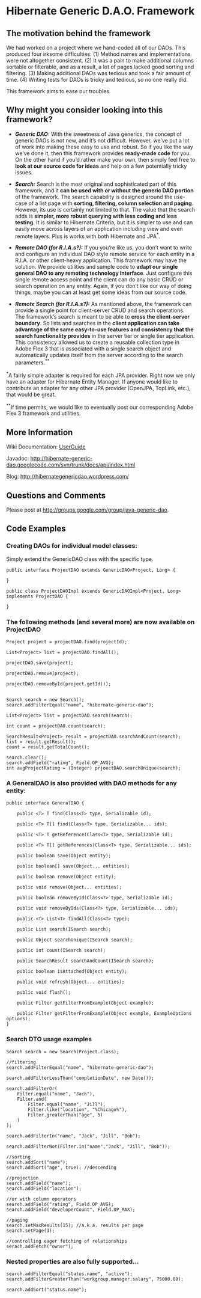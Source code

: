 # Hibernate Generic D.A.O. Framework #

## The motivation behind the framework ##
We had worked on a project where we hand-coded all of our DAOs. This produced four irksome difficulties: (1) Method names and implementations were not altogether consistent. (2) It was a pain to make additional columns sortable or filterable, and as a result, a lot of pages lacked good sorting and filtering. (3) Making additional DAOs was tedious and took a fair amount of time. (4) Writing tests for DAOs is tricky and tedious, so no one really did.

This framework aims to ease our troubles.

## Why might you consider looking into this framework? ##
  * **_Generic DAO:_**  With the sweetness of Java generics, the concept of generic DAOs is not new, and it’s not difficult. However, we’ve put a lot of work into making these easy to use and robust. So if you like the way we’ve done it, then this framework provides **ready-made code** for you. On the other hand if you’d rather make your own, then simply feel free to **look at our source code for ideas** and help on a few potentially tricky issues.

  * **_Search:_**  Search is the most original and sophisticated part of this framework, and it **can be used with or without the generic DAO portion** of the framework. The search capability is designed around the use-case of a list page with **sorting, filtering, column selection and paging**. However, its use is certainly not limited to that. The value that the search adds is **simpler, more robust querying with less coding and less testing**. It is similar to Hibernate Criteria, but it is simpler to use and can easily move across layers of an application including view and even remote layers. Plus is works with both Hibernate and JPA<sup>*</sup>.

  * **_Remote DAO (for R.I.A.s?):_**  If you you’re like us, you don’t want to write and configure an individual DAO style remote service for each entity in a R.I.A. or other client-heavy application. This framework may have the solution. We provide utilities and sample code to **adapt our single general DAO to any remoting technology interface**. Just configure this single remote access point and the client can do any basic CRUD or search operation on any entity. Again, if you don’t like our way of doing things, maybe you can at least get some ideas from our source code.

  * **_Remote Search (for R.I.A.s?):_**  As mentioned above, the framework can provide a single point for client-server CRUD and search operations. The framework’s search is meant to be able to **cross the client-server boundary**. So lists and searches in the **client application can take advantage of the same easy-to-use features and consistency that the search functionality provides** in the server tier or single tier application. This consistency allowed us to create a reusable collection type in Adobe Flex 3 that is associated with a single search object and automatically updates itself from the server according to the search parameters.<sup>**</sup>

<sup>*</sup>A fairly simple adapter is required for each JPA provider. Right now we only have an adapter for Hibernate Entity Manager. If anyone would like to contribute an adapter for any other JPA provider (OpenJPA, TopLink, etc.), that would be great.

<sup>**</sup>If time permits, we would like to eventually post our corresponding Adobe Flex 3 framework and utilities.


## More Information ##

Wiki Documentation: [UserGuide](UserGuide.md)

Javadoc: http://hibernate-generic-dao.googlecode.com/svn/trunk/docs/api/index.html

Blog: http://hibernategenericdao.wordpress.com/

## Questions and Comments ##

Please post at http://groups.google.com/group/java-generic-dao.

## Code Examples ##

### Creating DAOs for individual model classes: ###
Simply extend the GenericDAO class with the specific type.
```
public interface ProjectDAO extends GenericDAO<Project, Long> {

}

public class ProjectDAOImpl extends GenericDAOImpl<Project, Long> implements ProjectDAO {

}
```

### The following methods (and several more) are now available on ProjectDAO ###
```
Project project = projectDAO.find(projectId);

List<Project> list = projectDAO.findAll();

projectDAO.save(project);

projectDAO.remove(project);

projectDAO.removeById(project.getId());


Search search = new Search();
search.addFilterEqual("name", "hibernate-generic-dao");

List<Project> list = projectDAO.search(search);

int count = projectDAO.count(search);

SearchResult<Project> result = projectDAO.searchAndCount(search);
list = result.getResult();
count = result.getTotalCount();

search.clear();
search.addField("rating", Field.OP_AVG);
int avgProjectRating = (Integer) prjoectDAO.searchUnique(search);
```

### A GeneralDAO is also provided with DAO methods for any entity: ###
```
public interface GeneralDAO {

	public <T> T find(Class<T> type, Serializable id);

	public <T> T[] find(Class<T> type, Serializable... ids);

	public <T> T getReference(Class<T> type, Serializable id);

	public <T> T[] getReferences(Class<T> type, Serializable... ids);

	public boolean save(Object entity);

	public boolean[] save(Object... entities);

	public boolean remove(Object entity);

	public void remove(Object... entities);

	public boolean removeById(Class<?> type, Serializable id);

	public void removeByIds(Class<?> type, Serializable... ids);

	public <T> List<T> findAll(Class<T> type);

	public List search(ISearch search);

	public Object searchUnique(ISearch search);

	public int count(ISearch search);

	public SearchResult searchAndCount(ISearch search);

	public boolean isAttached(Object entity);

	public void refresh(Object... entities);

	public void flush();

	public Filter getFilterFromExample(Object example);

	public Filter getFilterFromExample(Object example, ExampleOptions options);
}
```

### Search DTO usage examples ###
```
Search search = new Search(Project.class);

//filtering
search.addFilterEqual("name", "hibernate-generic-dao");

search.addFilterLessThan("completionDate", new Date());

search.addFilterOr(
    Filter.equal("name", "Jack"),
    Filter.and(
        Filter.equal("name", "Jill"),
        Filter.like("location", "%Chicago%"),
        Filter.greaterThan("age", 5)
    )
);

search.addFilterIn("name", "Jack", "Jill", "Bob");

search.addFilterNot(Filter.in("name","Jack", "Jill", "Bob"));

//sorting
search.addSort("name");
search.addSort("age", true); //descending

//projection
search.addField("name");
search.addField("location");

//or with column operators
search.addField("rating", Field.OP_AVG);
search.addField("developerCount", Field.OP_MAX);

//paging
search.setMaxResults(15); //a.k.a. results per page
search.setPage(3);

//controlling eager fetching of relationships
serach.addFetch("owner");
```

### Nested properties are also fully supported... ###
```
search.addFilterEqual("status.name", "active");
search.addFilterGreaterThan("workgroup.manager.salary", 75000.00);

search.addSort("status.name");
```